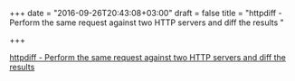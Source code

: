 +++
date = "2016-09-26T20:43:08+03:00"
draft = false
title = "httpdiff - Perform the same request against two HTTP servers and diff the results "

+++

<p><a href="https://t.co/ZPm5MeXYDB">httpdiff - Perform the same request against two HTTP servers and diff the results </a></p>

